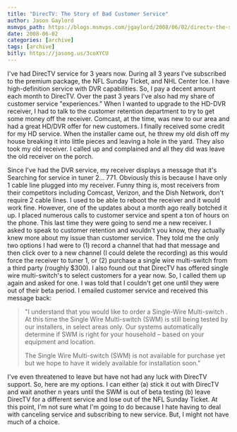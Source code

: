```yaml
---
title: "DirecTV: The Story of Bad Customer Service"
author: Jason Gaylord
msmvps_path: https://blogs.msmvps.com/jgaylord/2008/06/02/directv-the-story-of-bad-customer-service/
date: 2008-06-02
categories: [archive]
tags: [archive]
bitly: https://jasong.us/3coXYCU
---
```


I've had DirecTV service for 3 years now. During all 3 years I've subscribed to the premium package, the NFL Sunday Ticket, and NHL Center Ice. I have high-definition service with DVR capabilities. So, I pay a decent amount each month to DirecTV. Over the past 3 years I've also had my share of customer service "experiences." When I wanted to upgrade to the HD-DVR receiver, I had to talk to the customer retention department to try to get some money off the receiver. Comcast, at the time, was new to our area and had a great HD/DVR offer for new customers. I finally received some credit for my HD service. When the installer came out, he threw my old dish off my house breaking it into little pieces and leaving a hole in the yard. They also took my old receiver. I called up and complained and all they did was leave the old receiver on the porch.

Since I've had the DVR service, my receiver displays a message that it's Searching for service in tuner 2… 771. Obviously this is because I have only 1 cable line plugged into my receiver. Funny thing is, most receivers from their competitors including Comcast, Verizon, and the Dish Network, don't require 2 cable lines. I used to be able to reboot the receiver and it would work fine. However, one of the updates about a month ago really botched it up. I placed numerous calls to customer service and spent a ton of hours on the phone. This last time they were going to send me a new receiver. I asked to speak to customer retention and wouldn't you know, they actually knew more about my issue than customer service. They told me the only two options I had were to (1) record a channel that had that message and then click over to a new channel (I could delete the recording) as this would force the receiver to tuner 1, or (2) purchase a single wire multi-switch from a third party (roughly $300). I also found out that DirecTV has offered single wire multi-switch's to select customers for a year now. So, I called them up again and asked for one. I was told that I couldn't get one until they were out of their beta period. I emailed customer service and received this message back:

> "I understand that you would like to order a Single-Wire Multi-switch . At this time the Single Wire Multi-switch (SWM) is still being tested by our installers, in select areas only. Our systems automatically determine if SWM is right for your household – based on your equipment and location.
> 
> The Single Wire Multi-switch (SWM) is not available for purchase yet but we hope to have it widely available for installation soon."

I've even threatened to leave but have not had any luck with DirecTV support. So, here are my options. I can either (a) stick it out with DirecTV and wait another n years until the SWM is out of beta testing (b) leave DirecTV for a different service and lose out of the NFL Sunday Ticket. At this point, I'm not sure what I'm going to do because I hate having to deal with canceling service and subscribing to new service. But, I might not have much of a choice.
